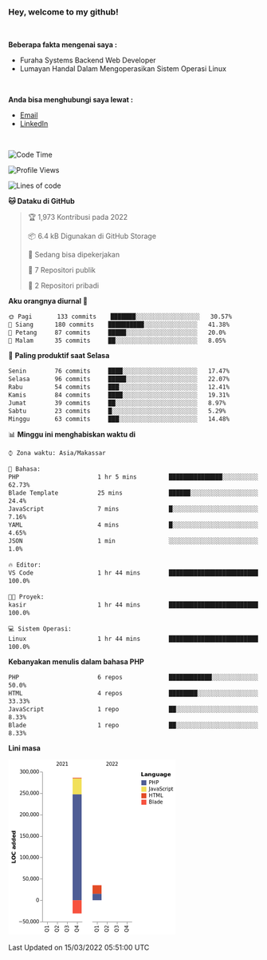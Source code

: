 <h3>Hey, welcome to my github!</h3>

<br>

<p><strong>Beberapa fakta mengenai saya :</strong></p>

<ul>
  <li>Furaha Systems Backend Web Developer</li>
  <li>Lumayan Handal Dalam Mengoperasikan Sistem Operasi Linux</li>
</ul>

<br>

<p><strong>Anda bisa menghubungi saya lewat :</strong></p>

<ul>
  <li><a href="mailto:renaldiapriyanto419@gmail.com">Email</a></li>
  <li><a href="https://www.linkedin.com/in/renaldi-kadang-314314206/">LinkedIn</a></li>
</ul>

<br>

<!--START_SECTION:waka-->
![Code Time](http://img.shields.io/badge/Code%20Time-36%20hrs%208%20mins-blue)

![Profile Views](http://img.shields.io/badge/Profil%20dilihat-7-blue)

![Lines of code](https://img.shields.io/badge/Sejak%20Hello%20World%20aku%20telah%20menulis-291%20Thousand%20baris%20kode-blue)

**🐱 Dataku di GitHub** 

> 🏆 1,973 Kontribusi pada 2022
 > 
> 📦 6.4 kB Digunakan di GitHub Storage 
 > 
> 💼 Sedang bisa dipekerjakan
 > 
> 📜 7 Repositori publik 
 > 
> 🔑 2 Repositori pribadi  
 > 
**Aku orangnya diurnal 🐤** 

```text
🌞 Pagi       133 commits    ███████░░░░░░░░░░░░░░░░░░   30.57% 
🌆 Siang      180 commits    ██████████░░░░░░░░░░░░░░░   41.38% 
🌃 Petang     87 commits     █████░░░░░░░░░░░░░░░░░░░░   20.0% 
🌙 Malam      35 commits     ██░░░░░░░░░░░░░░░░░░░░░░░   8.05%

```
📅 **Paling produktif saat Selasa** 

```text
Senin        76 commits     ████░░░░░░░░░░░░░░░░░░░░░   17.47% 
Selasa       96 commits     █████░░░░░░░░░░░░░░░░░░░░   22.07% 
Rabu         54 commits     ███░░░░░░░░░░░░░░░░░░░░░░   12.41% 
Kamis        84 commits     ████░░░░░░░░░░░░░░░░░░░░░   19.31% 
Jumat        39 commits     ██░░░░░░░░░░░░░░░░░░░░░░░   8.97% 
Sabtu        23 commits     █░░░░░░░░░░░░░░░░░░░░░░░░   5.29% 
Minggu       63 commits     ███░░░░░░░░░░░░░░░░░░░░░░   14.48%

```


📊 **Minggu ini menghabiskan waktu di** 

```text
⌚︎ Zona waktu: Asia/Makassar

💬 Bahasa: 
PHP                      1 hr 5 mins         ███████████████░░░░░░░░░░   62.73% 
Blade Template           25 mins             ██████░░░░░░░░░░░░░░░░░░░   24.4% 
JavaScript               7 mins              █░░░░░░░░░░░░░░░░░░░░░░░░   7.16% 
YAML                     4 mins              █░░░░░░░░░░░░░░░░░░░░░░░░   4.65% 
JSON                     1 min               ░░░░░░░░░░░░░░░░░░░░░░░░░   1.0%

🔥 Editor: 
VS Code                  1 hr 44 mins        █████████████████████████   100.0%

🐱‍💻 Proyek: 
kasir                    1 hr 44 mins        █████████████████████████   100.0%

💻 Sistem Operasi: 
Linux                    1 hr 44 mins        █████████████████████████   100.0%

```

**Kebanyakan menulis dalam bahasa PHP** 

```text
PHP                      6 repos             ████████████░░░░░░░░░░░░░   50.0% 
HTML                     4 repos             ████████░░░░░░░░░░░░░░░░░   33.33% 
JavaScript               1 repo              ██░░░░░░░░░░░░░░░░░░░░░░░   8.33% 
Blade                    1 repo              ██░░░░░░░░░░░░░░░░░░░░░░░   8.33%

```


**Lini masa**

![Chart not found](https://raw.githubusercontent.com/Sylent-Sys/Sylent-Sys/main/charts/bar_graph.png) 


 Last Updated on 15/03/2022 05:51:00 UTC
<!--END_SECTION:waka-->
